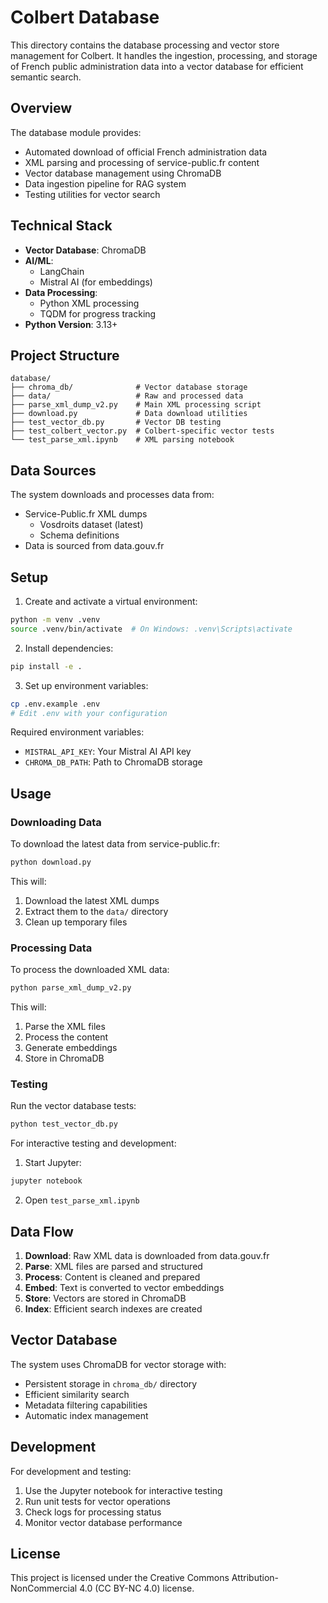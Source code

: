 # Colbert Database

This directory contains the database processing and vector store management for Colbert. It handles the ingestion, processing, and storage of French public administration data into a vector database for efficient semantic search.

## Overview

The database module provides:
- Automated download of official French administration data
- XML parsing and processing of service-public.fr content
- Vector database management using ChromaDB
- Data ingestion pipeline for RAG system
- Testing utilities for vector search

## Technical Stack

- **Vector Database**: ChromaDB
- **AI/ML**: 
  - LangChain
  - Mistral AI (for embeddings)
- **Data Processing**: 
  - Python XML processing
  - TQDM for progress tracking
- **Python Version**: 3.13+

## Project Structure

```
database/
├── chroma_db/              # Vector database storage
├── data/                   # Raw and processed data
├── parse_xml_dump_v2.py    # Main XML processing script
├── download.py             # Data download utilities
├── test_vector_db.py       # Vector DB testing
├── test_colbert_vector.py  # Colbert-specific vector tests
└── test_parse_xml.ipynb    # XML parsing notebook
```

## Data Sources

The system downloads and processes data from:
- Service-Public.fr XML dumps
  - Vosdroits dataset (latest)
  - Schema definitions
- Data is sourced from data.gouv.fr

## Setup

1. Create and activate a virtual environment:
```bash
python -m venv .venv
source .venv/bin/activate  # On Windows: .venv\Scripts\activate
```

2. Install dependencies:
```bash
pip install -e .
```

3. Set up environment variables:
```bash
cp .env.example .env
# Edit .env with your configuration
```

Required environment variables:
- `MISTRAL_API_KEY`: Your Mistral AI API key
- `CHROMA_DB_PATH`: Path to ChromaDB storage

## Usage

### Downloading Data

To download the latest data from service-public.fr:
```bash
python download.py
```

This will:
1. Download the latest XML dumps
2. Extract them to the `data/` directory
3. Clean up temporary files

### Processing Data

To process the downloaded XML data:
```bash
python parse_xml_dump_v2.py
```

This will:
1. Parse the XML files
2. Process the content
3. Generate embeddings
4. Store in ChromaDB

### Testing

Run the vector database tests:
```bash
python test_vector_db.py
```

For interactive testing and development:
1. Start Jupyter:
```bash
jupyter notebook
```
2. Open `test_parse_xml.ipynb`

## Data Flow

1. **Download**: Raw XML data is downloaded from data.gouv.fr
2. **Parse**: XML files are parsed and structured
3. **Process**: Content is cleaned and prepared
4. **Embed**: Text is converted to vector embeddings
5. **Store**: Vectors are stored in ChromaDB
6. **Index**: Efficient search indexes are created

## Vector Database

The system uses ChromaDB for vector storage with:
- Persistent storage in `chroma_db/` directory
- Efficient similarity search
- Metadata filtering capabilities
- Automatic index management

## Development

For development and testing:
1. Use the Jupyter notebook for interactive testing
2. Run unit tests for vector operations
3. Check logs for processing status
4. Monitor vector database performance

## License

This project is licensed under the Creative Commons Attribution-NonCommercial 4.0 (CC BY-NC 4.0) license.
